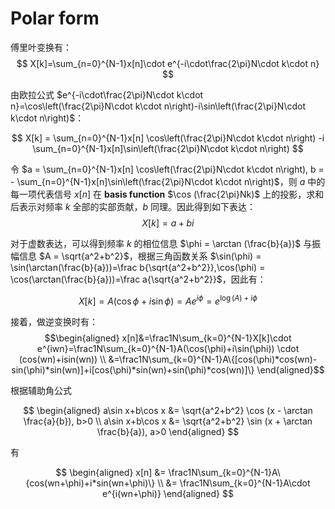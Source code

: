 # Polar form



傅里叶变换有：
$$
X[k]=\sum_{n=0}^{N-1}x[n]\cdot e^{-i\cdot\frac{2\pi}N\cdot k\cdot n}
$$

由欧拉公式 $e^{-i\cdot\frac{2\pi}N\cdot k\cdot n}=\cos\left(\frac{2\pi}N\cdot k\cdot n\right)-i\sin\left(\frac{2\pi}N\cdot k\cdot n\right)$：

$$
X[k] = \sum_{n=0}^{N-1}x[n] \cos\left(\frac{2\pi}N\cdot k\cdot n\right) -i \sum_{n=0}^{N-1}x[n]\sin\left(\frac{2\pi}N\cdot k\cdot n\right)
$$

令 $a = \sum_{n=0}^{N-1}x[n] \cos\left(\frac{2\pi}N\cdot k\cdot n\right), b = - \sum_{n=0}^{N-1}x[n]\sin\left(\frac{2\pi}N\cdot k\cdot n\right)$，则 $a$ 中的每一项代表信号 $x[n]$ 在 **basis function** $\cos (\frac{2\pi}Nk)$ 上的投影，求和后表示对频率 $k$ 全部的实部贡献，$b$ 同理。因此得到如下表达：
$$
X[k]=a+bi
$$

对于虚数表达，可以得到频率 $k$ 的相位信息 $\phi = \arctan (\frac{b}{a})$ 与振幅信息 $A = \sqrt{a^2+b^2}$，根据三角函数关系 $\sin(\phi) = \sin(\arctan(\frac{b}{a}))=\frac b{\sqrt{a^2+b^2}},\cos(\phi) = \cos(\arctan(\frac{b}{a}))=\frac a{\sqrt{a^2+b^2}}$，因此有：

$$
X[k]= A (\cos\phi + i \sin\phi) = A e^{i \phi} = e^{\log (A)+i \phi}
$$

接着，做逆变换时有：
$$\begin{aligned}
x[n]&=\frac1N\sum_{k=0}^{N-1}X[k]\cdot e^{iwn}=\frac1N\sum_{k=0}^{N-1}A(\cos(\phi)+i\sin(\phi)) \cdot (cos(wn)+isin(wn)) \\ 
&=\frac1N\sum_{k=0}^{N-1}A\{[cos(\phi)*cos(wn)-sin(\phi)*sin(wn)]+i[cos(\phi)*sin(wn)+sin(\phi)*cos(wn)]\}
\end{aligned}$$

根据辅助角公式 

$$
\begin{aligned}
    a\sin x+b\cos x &= \sqrt{a^2+b^2} \cos (x - \arctan \frac{a}{b}), b>0 \\
    a\sin x+b\cos x &= \sqrt{a^2+b^2} \sin (x + \arctan \frac{b}{a}), a>0
\end{aligned}
$$

有

$$
\begin{aligned}
    x[n] &= \frac1N\sum_{k=0}^{N-1}A\{cos(wn+\phi)+i*sin(wn+\phi)\} \\
    &= \frac1N\sum_{k=0}^{N-1}A\cdot e^{i(wn+\phi)}
\end{aligned}
$$












